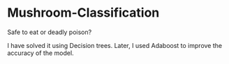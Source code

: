 # Mushroom-Classification
Safe to eat or deadly poison?

I have solved it using Decision trees. 
Later, I used Adaboost to improve the accuracy of the model.
